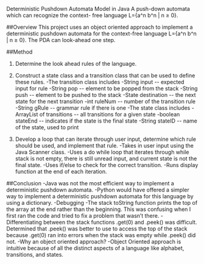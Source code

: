 Deterministic Pushdown Automata Model in Java
A push-down automata which can recognize the context-
free language L={a^n b^n | n ≥ 0}.

##Overview
This project uses an object oriented approach to implement a deterministic pushdown automata for the context-free language L={a^n b^n | n ≥ 0}.  The PDA can look-ahead one step.

##Method
1. Determine the look ahead rules of the language.

2. Construct a state class and a transition class that can be used to define these rules.
       -The transition class includes 
              -String input -- expected input for rule
              -String pop -- element to be popped from the stack
              -String push -- element to be pushed to the stack
              -State destination -- the next state for the next transition
              -int ruleNum -- number of the transition rule
              -String gRule -- grammar rule if there is one
       -The state class includes
              -ArrayList of transitions -- all transitions for a given state
              -boolean stateEnd -- indicates if the state is the final state
              -String stateID -- name of the state, used to print

3. Develop a loop that can iterate through user input, determine which rule should be used, and implement that rule.
       -Takes in user input using the Java Scanner class.
       -Uses a do while loop that iterates through while stack is not empty, there is still unread input, and current state is not the final state.
       -Uses if/else to check for the correct transition.
       -Runs display function at the end of each iteration.

##Conclusion
-Java was not the most efficient way to implement a deterministic pushdown automata.
-Python would have offered a simpler way to implement a deterministic pushdown automata for this language by using a dictionary.
-Debugging
       -The stack toString function prints the top of the array at the end rather than the beginning.  This was confusing when I first ran the code and tried to fix a problem that wasn’t there.
       -Differentiating between the stack functions .get(0) and .peek() was difficult.  Determined that .peek() was better to use to access the top of the stack because .get(0) ran into errors when the stack was empty while .peek() did not.
-Why an object oriented approach?
       -Object Oriented approach is intuitive because of all the distinct aspects of a language like alphabet, transitions, and states.  

